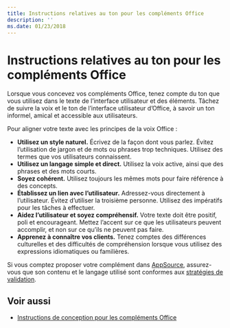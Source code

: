 ```yaml
---
title: Instructions relatives au ton pour les compléments Office
description: ''
ms.date: 01/23/2018
---
```



# <a name="voice-guidelines-for-office-add-ins"></a>Instructions relatives au ton pour les compléments Office

Lorsque vous concevez vos compléments Office, tenez compte du ton que vous utilisez dans le texte de l’interface utilisateur et des éléments. Tâchez de suivre la voix et le ton de l’interface utilisateur d’Office, à savoir un ton informel, amical et accessible aux utilisateurs. 

Pour aligner votre texte avec les principes de la voix Office :

- **Utilisez un style naturel.** Écrivez de la façon dont vous parlez. Évitez l’utilisation de jargon et de mots ou phrases trop techniques. Utilisez des termes que vos utilisateurs connaissent.
- **Utilisez un langage simple et direct.** Utilisez la voix active, ainsi que des phrases et des mots courts. 
- **Soyez cohérent.** Utilisez toujours les mêmes mots pour faire référence à des concepts.
- **Établissez un lien avec l’utilisateur.** Adressez-vous directement à l’utilisateur. Évitez d’utiliser la troisième personne. Utilisez des impératifs pour les tâches à effectuer.
- **Aidez l’utilisateur et soyez compréhensif.** Votre texte doit être positif, poli et encourageant. Mettez l’accent sur ce que les utilisateurs peuvent accomplir, et non sur ce qu’ils ne peuvent pas faire.
- **Apprenez à connaître vos clients.** Tenez comptes des différences culturelles et des difficultés de compréhension lorsque vous utilisez des expressions idiomatiques ou familières.

Si vous comptez proposer votre complément dans [AppSource](https://docs.microsoft.com/fr-fr/office/dev/store/submit-to-the-office-store), assurez-vous que son contenu et le langage utilisé sont conformes aux [stratégies de validation](https://docs.microsoft.com/fr-fr/office/dev/store/validation-policies).

## <a name="see-also"></a>Voir aussi

- [Instructions de conception pour les compléments Office](../add-in-design.md)